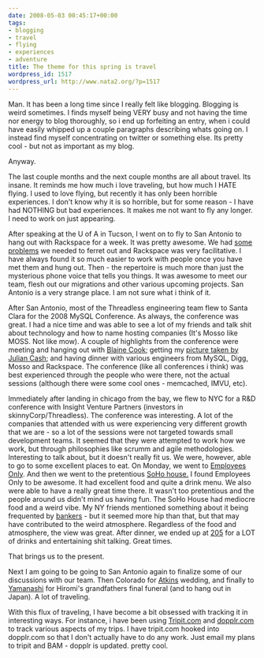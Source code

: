 ```yaml
---
date: 2008-05-03 00:45:17+00:00
tags:
- blogging
- travel
- flying
- experiences
- adventure
title: The theme for this spring is travel
wordpress_id: 1517
wordpress_url: http://www.nata2.org/?p=1517
---
```


Man. It has been a long time since I really felt like blogging. Blogging is weird sometimes. I finds myself being VERY busy and not having the time nor energy to blog thoroughly, so i end up forfeiting an entry, when i could have easily whipped up a couple paragraphs describing whats going on. I instead find myself concentrating on twitter or something else. Its pretty cool - but not as important as my blog.

Anyway.

The last couple months and the next couple months are all about travel. Its insane. It reminds me how much i love traveling, but how much I HATE flying. I used to love flying, but recently it has only been horrible experiences. I don't know why it is so horrible, but for some reason - I have had NOTHING but bad experiences. It makes me not want to fly any longer. I need to work on just appearing.

After speaking at the U of A in Tucson, I went on to fly to San Antonio to hang out with Rackspace for a week. It was pretty awesome. We had <a href="http://hideyourarms.com/2008/03/21/threadless-went-down-so-you-get-a-coupon/">some</a> <a href="http://www.stacksafe.com/blog/2008/04/02/case-studies-for-the-cost-of-downtime/">problems</a> we needed to ferret out and Rackspace was very facilitative. I have always found it so much easier to work with people once you have met them and hung out. Then - the repertoire is much more than just the mysterious phone voice that tells you things. It was awesome to meet our team, flesh out our migrations and other various upcoming projects. San Antonio is a very strange place. I am not sure what i think of it.

After San Antonio, most of the Threadless engineering team flew to Santa Clara for the 2008 MySQL Conference. As always, the conference was great. I had a nice time and was able to see a lot of my friends and talk shit about technology and how to name hosting companies (It's Mosso like MOSS. Not like mow). A couple of highlights from the conference were meeting and hanging out with <a href="http://romeda.org/">Blaine Cook</a>; getting my <a href="http://flickr.com/photos/natatwo/2460459966/">picture taken by Julian Cash</a>; and having dinner with various engineers from MySQL, Digg, Mosso and Rackspace. The conference (like all conferences i think) was best experienced through the people who were there, not the actual sessions (although there were some cool ones - memcached, IMVU, etc).

Immediately after landing in chicago from the bay, we flew to NYC for a R&amp;D conference with Insight Venture Partners (investors in skinnyCorp/Threadless). The conference was interesting. A lot of the companies that attended with us were experiencing very different growth that we are - so a lot of the sessions were not targeted towards small development teams. It seemed that they were attempted to work how we work, but through philosophies like scrumm and agile methodologies. Interesting to talk about, but it doesn't really fit us. We were, however, able to go to some excellent places to eat. On Monday, we went to <a href="http://www.employeesonlynyc.com/">Employees Only</a>. And then we went to the pretentious <a href="http://www.sohohouseny.com/launch.html#9***1***1">SoHo house.</a> I found Employees Only to be awesome. It had excellent food and quite a drink menu. We also were able to have a really great time there. It wasn't too pretentious and the people around us didn't mind us having fun. The SoHo House had mediocre food and a weird vibe. My NY friends mentioned something about it being frequented by <a href="http://gawker.com/news/hit-piece/principal-hells-the-rough-guide-to-soho-house-203290.php">bankers</a> - but it seemed more hip than that, but that may have contributed to the weird atmosphere. Regardless of the food and atmosphere, the view was great. After dinner, we ended up at <a href="http://newyork.citysearch.com/profile/44527657/new_york_ny/205_bar.html">205</a> for a LOT of drinks and entertaining shit talking. Great times.

That brings us to the present.

Next I am going to be going to San Antonio again to finalize some of our discussions with our team. Then Colorado for <a href="http://atkinx.com">Atkins</a> wedding, and finally to <a href="http://en.wikipedia.org/wiki/Yamanashi_Prefecture">Yamanashi</a> for Hiromi's grandfathers final funeral (and to hang out in Japan). A lot of traveling.

With this flux of traveling, I have become a bit obsessed with tracking it in interesting ways. For instance, i have been using <a href="http://Tripit.com">Tripit.com</a> and <a href="http://www.dopplr.com/traveller/natatwo">dopplr.com</a> to track various aspects of my trips. I have tripit.com hooked into dopplr.com so that I don't actually have to do any work. Just email my plans to tripit and BAM - dopplr is updated. pretty cool.